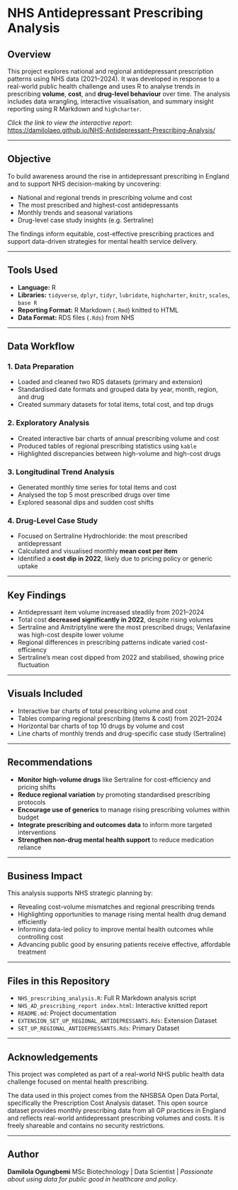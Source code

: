  # NHS Antidepressant Prescribing Analysis

## **Overview**

This project explores national and regional antidepressant prescription patterns using NHS data (2021–2024). It was developed in response to a real-world public health challenge and uses R to analyse trends in prescribing **volume**, **cost**, and **drug-level behaviour** over time. The analysis includes data wrangling, interactive visualisation, and summary insight reporting using R Markdown and `highcharter`.

*Click the link to view the interactive report*: 
https://damilolaeo.github.io/NHS-Antidepressant-Prescribing-Analysis/

---

## **Objective**

To build awareness around the rise in antidepressant prescribing in England and to support NHS decision-making by uncovering:

* National and regional trends in prescribing volume and cost
* The most prescribed and highest-cost antidepressants
* Monthly trends and seasonal variations
* Drug-level case study insights (e.g. Sertraline)

The findings inform equitable, cost-effective prescribing practices and support data-driven strategies for mental health service delivery.

---

## **Tools Used**

* **Language:** R
* **Libraries:** `tidyverse`, `dplyr`, `tidyr`, `lubridate`, `highcharter`, `knitr`, `scales`, `base R`
* **Reporting Format:** R Markdown (`.Rmd`) knitted to HTML
* **Data Format:** RDS files (`.Rds`) from NHS

---

## **Data Workflow**

### 1. Data Preparation

* Loaded and cleaned two RDS datasets (primary and extension)
* Standardised date formats and grouped data by year, month, region, and drug
* Created summary datasets for total items, total cost, and top drugs

### 2. Exploratory Analysis

* Created interactive bar charts of annual prescribing volume and cost
* Produced tables of regional prescribing statistics using `kable`
* Highlighted discrepancies between high-volume and high-cost drugs

### 3. Longitudinal Trend Analysis

* Generated monthly time series for total items and cost
* Analysed the top 5 most prescribed drugs over time
* Explored seasonal dips and sudden cost shifts

### 4. Drug-Level Case Study

* Focused on Sertraline Hydrochloride: the most prescribed antidepressant
* Calculated and visualised monthly **mean cost per item**
* Identified a **cost dip in 2022**, likely due to pricing policy or generic uptake

---

## **Key Findings**

* Antidepressant item volume increased steadily from 2021–2024
* Total cost **decreased significantly in 2022**, despite rising volumes
* Sertraline and Amitriptyline were the most prescribed drugs; Venlafaxine was high-cost despite lower volume
* Regional differences in prescribing patterns indicate varied cost-efficiency
* Sertraline’s mean cost dipped from 2022 and stabilised, showing price fluctuation

---

## **Visuals Included**

* Interactive bar charts of total prescribing volume and cost
* Tables comparing regional prescribing (items & cost) from 2021–2024
* Horizontal bar charts of top 10 drugs by volume and cost
* Line charts of monthly trends and drug-specific case study (Sertraline)

---

## **Recommendations**

* **Monitor high-volume drugs** like Sertraline for cost-efficiency and pricing shifts
* **Reduce regional variation** by promoting standardised prescribing protocols
* **Encourage use of generics** to manage rising prescribing volumes within budget
* **Integrate prescribing and outcomes data** to inform more targeted interventions
* **Strengthen non-drug mental health support** to reduce medication reliance

---

##  **Business Impact**

This analysis supports NHS strategic planning by:

* Revealing cost-volume mismatches and regional prescribing trends
* Highlighting opportunities to manage rising mental health drug demand efficiently
* Informing data-led policy to improve mental health outcomes while controlling cost
* Advancing public good by ensuring patients receive effective, affordable treatment

---

## **Files in this Repository**

* `NHS_prescribing_analysis.R`: Full R Markdown analysis script
* `NHS_AD_prescribing_report index.html`: Interactive knitted report
* `README.md`: Project documentation
* `EXTENSION_SET_UP_REGIONAL_ANTIDEPRESSANTS.Rds`: Extension Dataset
* `SET_UP_REGIONAL_ANTIDEPRESSANTS.Rds`: Primary Dataset


---

## **Acknowledgements**

This project was completed as part of a real-world NHS public health data challenge focused on mental health prescribing.

The data used in this project comes from the NHSBSA Open Data Portal, specifically the Prescription Cost Analysis dataset. This open source dataset provides monthly prescribing data from all GP practices in England and reflects real-world antidepressant prescribing volumes and costs. It is freely shareable and contains no security restrictions.

---

## **Author**

**Damilola Ogungbemi**
MSc Biotechnology | Data Scientist | *Passionate about using data for public good in healthcare and policy*.
